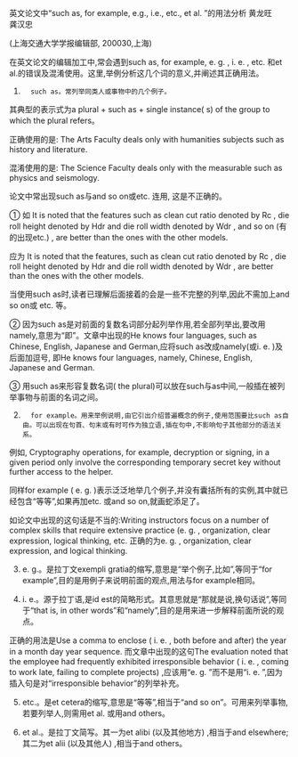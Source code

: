 英文论文中“such as, for example, e.g., i.e., etc., et al. ”的用法分析
黄龙旺　　龚汉忠

(上海交通大学学报编辑部, 200030,上海)

 

在英文论文的编辑加工中,常会遇到such as, for example, e. g. , i. e. , etc. 和et al.的错误及混淆使用。这里,举例分析这几个词的意义,并阐述其正确用法。

 

1)       such as。常列举同类人或事物中的几个例子。

其典型的表示式为a plural + such as + single instance( s) of the group to which the plural refers。

正确使用的是: The Arts Faculty deals only with humanities subjects such as history and literature.

混淆使用的是: The Science Faculty deals only with the measurable such as physics and seismology.

论文中常出现such as与and so on或etc. 连用, 这是不正确的。

① 如 It is noted that the features such as clean cut ratio denoted by Rc , die roll height denoted by Hdr and die roll width denoted by Wdr , and so on (有的出现etc.) , are better than the ones with the other models.

应为 It is noted that the features, such as clean cut ratio denoted by Rc , die roll height denoted by Hdr and die roll width denoted by Wdr , are better than the ones with the other models.

当使用such as时,读者已理解后面接着的会是一些不完整的列举,因此不需加上and so on或 etc. 等。

② 因为such as是对前面的复数名词部分起列举作用,若全部列举出,要改用namely,意思为“即”。文章中出现的He knows four languages, such as Chinese, English, Japanese and German,应将such as改成namely(或i. e. )及后面加逗号, 即He knows four languages, namely, Chinese, English, Japanese and German.

③ 用such as来形容复数名词( the plural)可以放在such与as中间,一般插在被列举事物与前面的名词之间。

 

2)       for example。用来举例说明,由它引出介绍普遍概念的例子,使用范围要比such as自由。可以出现在句首、句末或有时可作为独立语,插在句中,不影响句子其他部分的语法关系。

例如, Cryptography operations, for example, decryption or signing, in a given period only involve the corresponding temporary secret key without further access to the helper.

同样for example ( e. g. )表示泛泛地举几个例子,并没有囊括所有的实例,其中就已经包含“等等”,如果再加etc. 或and so on,就画蛇添足了。

如论文中出现的这句话是不当的:Writing instructors focus on a number of complex skills that require extensive practice (e. g. , organization, clear expression, logical thinking, etc. 正确的为e. g. , organization, clear expression, and logical thinking.

 

3) e. g.。是拉丁文exempli gratia的缩写,意思是“举个例子,比如”,等同于“for example”,目的是用例子来说明前面的观点,用法与for example相同。

 

4) i. e.。源于拉丁语,是id est的简略形式。其意思就是“那就是说,换句话说”,等同于“that is, in other words”和“namely”,目的是用来进一步解释前面所说的观点。

正确的用法是Use a comma to enclose ( i. e. , both before and after) the year in a month day year sequence. 而文章中出现的这句The evaluation noted that the employee had frequently exhibited irresponsible behavior ( i. e. , coming to work late, failing to complete projects) ,应该用“e. g. ”而不是用“i. e. ”,因为插入句是对“irresponsible behavior”的列举补充。

 

5) etc.。是et cetera的缩写,意思是“等等”,相当于“and so on”。可用来列举事物,若要列举人,则需用et al. 或用and others。

 

6) et al.。是拉丁文简写。其一为et alibi (以及其他地方) ,相当于and elsewhere;其二为et alii (以及其他人) ,相当于and others。